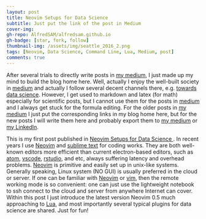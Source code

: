 ```yaml
---
layout: post
title: Neovim Setups for Data Science
subtitle: Just put the link of the post in Medium 
cover-img:
gh-repo: AlfredSAM/alfredsam.github.io
gh-badge: [star, fork, follow]
thumbnail-img: /assets/img/seattle_2016_2.png
tags: [Neovim, Data Science, Command Line, Lua, Medium, post]
comments: true
---
```


After several trials to directly write posts in [my medium](https://alfredfaisam.medium.com/), I just made up my mind to build the blog home here. Well, actually I enjoy the well-built society in [medium](https://medium.com/) and actually I follow several decent channels there, e.g. [towards data science](https://towardsdatascience.com/). However, I get used to markdown and latex (for math) especially for scientific posts, but I cannot use them for the posts in [medium](https://medium.com/) and I always get stuck for the formula editing. For the older posts in [my medium](https://alfredfaisam.medium.com/) I just put the corresponding links in my blog home here, but for the new posts I will write them here and probably export them to [my medium](https://alfredfaisam.medium.com/) or [my LinkedIn](https://www.linkedin.com/in/alfred-fai-sam/).


This is my first post published in [Neovim Setups for Data Science
](https://medium.com/geekculture/neovim-setups-for-data-science-5ea251e3735f). In recent years I use [Neovim](https://neovim.io/) and [sublime text](https://www.sublimetext.com/) for coding works. They are both well-known editors more efficient than current electron-based editors, such as [atom](https://atom.io/), [vscode](https://code.visualstudio.com/), [rstudio](https://www.rstudio.com/), and etc, always suffering latency and overhead problems. [Neovim](https://neovim.io/) is primitive and easily set up in unix-like systems. Generally speaking, Linux system (NO GUI) is usually preferred in the cloud or server. If one can be familiar with [Neovim](https://neovim.io/) or [vim](https://www.vim.org/), then the remote working mode is so convenient: one can just use the lightweight notebook to ssh connect to the cloud and server from anywhere Internet can cover. Within this post I just introduce the latest version Neovim 0.5 much approaching to [Lua](https://www.lua.org/), and most importantly several typical plugins for data science are shared. Just for fun! 